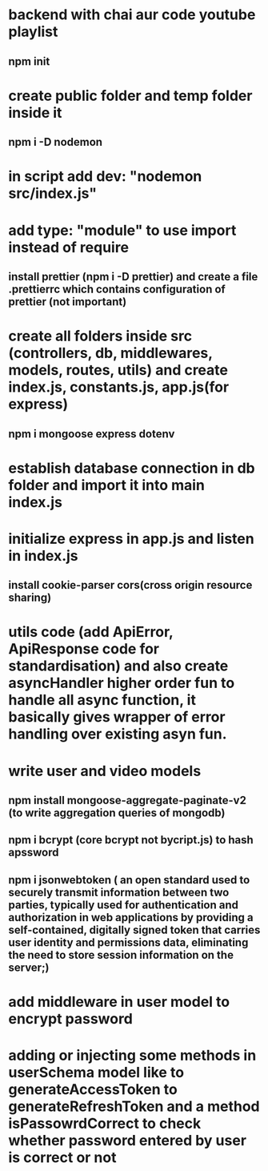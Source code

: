 # backend with chai  aur code youtube playlist

## npm init
# create public folder and temp folder inside it

## npm i -D nodemon 
# in script add dev: "nodemon src/index.js"

# add type: "module" to use import instead of require

## install prettier (npm i -D prettier) and create a file .prettierrc which contains configuration of prettier     (not important)

# create all folders inside src (controllers, db, middlewares, models, routes, utils) and create index.js, constants.js, app.js(for express)

## npm i mongoose express dotenv

# establish database connection in db folder and import it into main index.js

# initialize express in app.js and listen in index.js

## install cookie-parser cors(cross origin resource sharing)

# utils code (add ApiError, ApiResponse code for standardisation) and also create asyncHandler higher order fun to handle all async function, it basically gives wrapper of error handling over existing asyn fun.

# write user and video models
## npm install mongoose-aggregate-paginate-v2 (to write aggregation queries of mongodb)

## npm i bcrypt (core bcrypt not bycript.js) to hash apssword

## npm i jsonwebtoken ( an open standard used to securely transmit information between two parties, typically used for authentication and authorization in web applications by providing a self-contained, digitally signed token that carries user identity and permissions data, eliminating the need to store session information on the server;)

# add middleware in user model to encrypt password

# adding or injecting some methods in userSchema model like to generateAccessToken to generateRefreshToken and a method isPassowrdCorrect to check whether password entered by user is correct or not